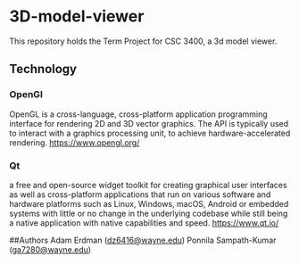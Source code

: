 # 3D-model-viewer

This repository holds the Term Project for CSC 3400, a 3d model viewer. 

## Technology


### OpenGl
OpenGL is a cross-language, cross-platform application programming interface for rendering 2D and 3D vector graphics. The API is typically used to interact with a graphics processing unit, to achieve hardware-accelerated rendering. https://www.opengl.org/


### Qt
a free and open-source widget toolkit for creating graphical user interfaces as well as cross-platform applications that run on various software and hardware platforms such as Linux, Windows, macOS, Android or embedded systems with little or no change in the underlying codebase while still being a native application with native capabilities and speed. https://www.qt.io/

##Authors
Adam Erdman (dz6416@wayne.edu)
Ponnila Sampath-Kumar (ga7280@wayne.edu)


